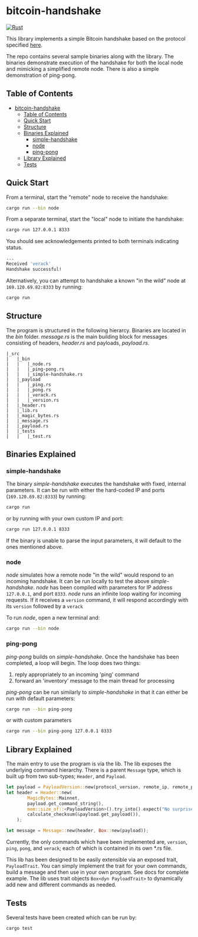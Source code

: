 # bitcoin-handshake

[![Rust](https://github.com/luke-lorenzini/bitcoin-handshake/actions/workflows/rust.yml/badge.svg)](https://github.com/luke-lorenzini/bitcoin-handshake/actions/workflows/rust.yml)

This library implements a simple Bitcoin handshake based on the protocol specified [here](<https://en.bitcoin.it/wiki/Protocol_documentation>).

The repo contains several sample binaries along with the library. The binaries demonstrate execution of the handshake for both the local node and mimicking a simplified remote node. There is also a simple demonstration of ping-pong.

## Table of Contents

- [bitcoin-handshake](#bitcoin-handshake)
  - [Table of Contents](#table-of-contents)
  - [Quick Start](#quick-start)
  - [Structure](#structure)
  - [Binaries Explained](#binaries-explained)
    - [simple-handshake](#simple-handshake)
    - [node](#node)
    - [ping-pong](#ping-pong)
  - [Library Explained](#library-explained)
  - [Tests](#tests)

## Quick Start

From a terminal, start the "remote" node to receive the handshake:

```bash
cargo run --bin node
```

From a separate terminal, start the "local" node to initiate the handshake:

```bash
cargo run 127.0.0.1 8333
```

You should see acknowledgements printed to both terminals indicating status.

```bash
...
Received 'verack'
Handshake successful!
```

Alternatively, you can attempt to handshake a known "in the wild" node at `169.120.69.82:8333` by running:

```bash
cargo run
```

## Structure

The program is structured in the following hierarcy. Binaries are located in the *bin* folder. *message.rs* is the main building block for messages consisting of headers, *header.rs* and payloads, *payload.rs*.

```tree
|_src
|   |_bin
|   |   |_node.rs
|   |   |_ping-pong.rs
|   |   |_simple-handshake.rs
|   |_payload
|   |   |_ping.rs
|   |   |_pong.rs
|   |   |_verack.rs
|   |   |_version.rs
|   |_header.rs
|   |_lib.rs
|   |_magic_bytes.rs
|   |_message.rs
|   |_payload.rs
|   |_tests
|   |   |_test.rs
```

## Binaries Explained

### simple-handshake

The binary *simple-handshake* executes the handshake with fixed, internal parameters. It can be run with either the hard-coded IP and ports (`169.120.69.82:8333`) by running:

```bash
cargo run
```

or by running with your own custom IP and port:

```bash
cargo run 127.0.0.1 8333
```

If the binary is unable to parse the input parameters, it will default to the ones mentioned above.

### node

*node* simulates how a remote node "in the wild" would respond to an incoming handshake. It can be run locally to test the above *simple-handshake*. *node* has been compiled with parameters for IP address `127.0.0.1`, and port `8333`. *node* runs an infinite loop waiting for incoming requests. If it receives a `version` command, it will respond accordingly with its `version` followed by a `verack`

To run *node*, open a new terminal and:

```bash
cargo run --bin node
```

### ping-pong

*ping-pong* builds on *simple-handshake*. Once the handshake has been completed, a loop will begin. The loop does two things:

1) reply appropriately to an incoming 'ping' command
2) forward an 'inventory' message to the main thread for processing

*ping-pong* can be run similarly to *simple-handshake* in that it can either be run with default parameters:

```bash
cargo run --bin ping-pong
```

or with custom parameters

```bash
cargo run --bin ping-pong 127.0.0.1 8333
```

## Library Explained

The main entry to use the program is via the lib. The lib exposes the underlying command hierarchy. There is a parent `Message` type, which is built up from two sub-types; `Header`, and `Payload`.

```rust
let payload = PayloadVersion::new(protocol_version, remote_ip, remote_port);
let header = Header::new(
        MagicBytes::Mainnet,
        payload.get_command_string(),
        mem::size_of::<PayloadVersion>().try_into().expect("No surprises here"),
        calculate_checksum(&payload.get_payload()),
    );

let message = Message::new(header, Box::new(payload));
```

Currently, the only commands which have been implemented are, `version`, `ping`, `pong`, and `verack`; each of which is contained in its own *.rs file.

This lib has been designed to be easily extensible via an exposed trait, `PayloadTrait`. You can simply implement the trait for your own commands, build a message and then use in your own program. See docs for complete example. The lib uses trait objects `Box<dyn PayloadTrait>` to dynamically add new and different commands as needed.

## Tests

Several tests have been created which can be run by:

```bash
cargo test
```
